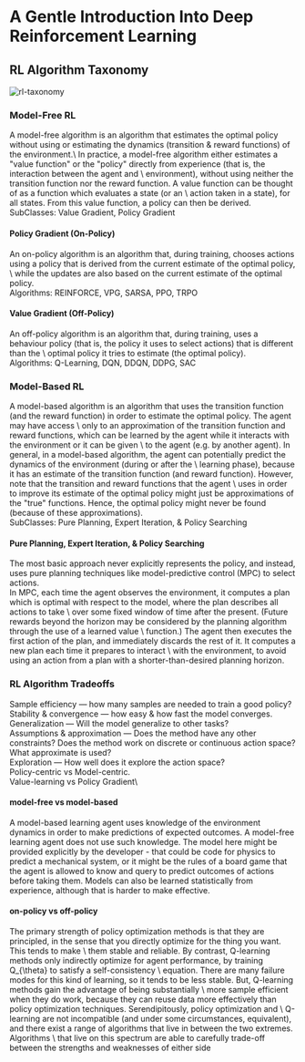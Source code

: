# A Gentle Introduction Into Deep Reinforcement Learning

## RL Algorithm Taxonomy

![rl-taxonomy](https://user-images.githubusercontent.com/44306830/176572240-3855f712-34db-4704-a3d8-c5d7c03c8758.svg)

### Model-Free RL
A model-free algorithm is an algorithm that estimates the optimal policy without using or estimating the dynamics (transition & reward functions) of the environment.\ In practice, a model-free algorithm either estimates a "value function" or the "policy" directly from experience (that is, the interaction between the agent and \ environment), without using neither the transition function nor the reward function. A value function can be thought of as a function which evaluates a state (or an \ action taken in a state), for all states. From this value function, a policy can then be derived.\
SubClasses: Value Gradient, Policy Gradient


#### Policy Gradient (On-Policy)
An on-policy algorithm is an algorithm that, during training, chooses actions using a policy that is derived from the current estimate of the optimal policy, \ 
while the updates are also based on the current estimate of the optimal policy.\
Algorithms: REINFORCE, VPG, SARSA, PPO, TRPO

#### Value Gradient (Off-Policy)
An off-policy algorithm is an algorithm that, during training, uses a behaviour policy (that is, the policy it uses to select actions) that is different than the \ optimal policy it tries to estimate (the optimal policy).\
Algorithms: Q-Learning, DQN, DDQN, DDPG, SAC


### Model-Based RL
A model-based algorithm is an algorithm that uses the transition function (and the reward function) in order to estimate the optimal policy. The agent may have access \ only to an approximation of the transition function and reward functions, which can be learned by the agent while it interacts with the environment or it can be given \ to the agent (e.g. by another agent). In general, in a model-based algorithm, the agent can potentially predict the dynamics of the environment (during or after the \ learning phase), because it has an estimate of the transition function (and reward function). However, note that the transition and reward functions that the agent \ uses in order to improve its estimate of the optimal policy might just be approximations of the "true" functions. Hence, the optimal policy might never be found (because of these approximations).\
SubClasses: Pure Planning, Expert Iteration, & Policy Searching

#### Pure Planning, Expert Iteration, & Policy Searching
The most basic approach never explicitly represents the policy, and instead, uses pure planning techniques like model-predictive control (MPC) to select actions.\
In MPC, each time the agent observes the environment, it computes a plan which is optimal with respect to the model, where the plan describes all actions to take \ over some fixed window of time after the present. (Future rewards beyond the horizon may be considered by the planning algorithm through the use of a learned value \ function.) The agent then executes the first action of the plan, and immediately discards the rest of it. It computes a new plan each time it prepares to interact \ with the environment, to avoid using an action from a plan with a shorter-than-desired planning horizon.


### RL Algorithm Tradeoffs
Sample efficiency — how many samples are needed to train a good policy?\
Stability & convergence — how easy & how fast the model converges.\
Generalization — Will the model generalize to other tasks?\
Assumptions & approximation — Does the method have any other constraints? Does the method work on discrete or continuous action space? What approximate is used?\
Exploration — How well does it explore the action space?\
Policy-centric vs Model-centric.\
Value-learning vs Policy Gradient\

#### model-free vs model-based
A model-based learning agent uses knowledge of the environment dynamics in order to make predictions of expected outcomes. A model-free learning agent does not use such knowledge. The model here might be provided explicitly by the developer - that could be code for physics to predict a mechanical system, or it might be the rules of a board game that the agent is allowed to know and query to predict outcomes of actions before taking them. Models can also be learned statistically from experience, although that is harder to make effective.

#### on-policy vs off-policy
The primary strength of policy optimization methods is that they are principled, in the sense that you directly optimize for the thing you want. This tends to make \ them stable and reliable. By contrast, Q-learning methods only indirectly optimize for agent performance, by training Q_{\theta} to satisfy a self-consistency \ equation. There are many failure modes for this kind of learning, so it tends to be less stable. But, Q-learning methods gain the advantage of being substantially \ more sample efficient when they do work, because they can reuse data more effectively than policy optimization techniques. Serendipitously, policy optimization and \ Q-learning are not incompatible (and under some circumstances, equivalent), and there exist a range of algorithms that live in between the two extremes. Algorithms \ that live on this spectrum are able to carefully trade-off between the strengths and weaknesses of either side
